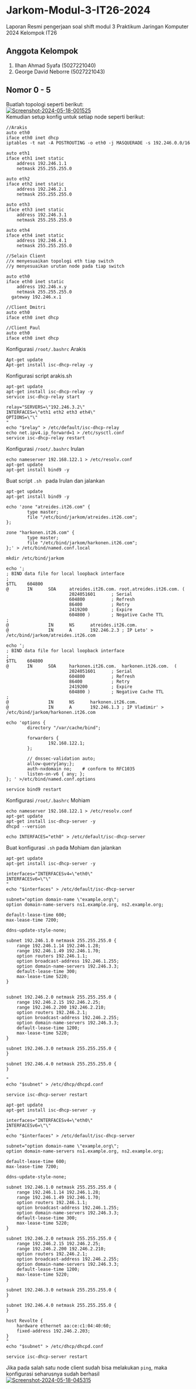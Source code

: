 # Jarkom-Modul-3-IT26-2024
Laporan Resmi pengerjaan soal shift modul 3 Praktikum Jaringan Komputer 2024 Kelompok IT26

## Anggota Kelompok
1. Ilhan Ahmad Syafa (5027221040)
2. George David Neborre (5027221043)

## Nomor 0 - 5
Buatlah topologi seperti berikut: \
<a href="https://ibb.co.com/j5t3FSw"><img src="https://i.ibb.co.com/H2ZGQjP/Screenshot-2024-05-18-001525.png" alt="Screenshot-2024-05-18-001525" border="0"></a> \
Kemudian setup konfig untuk setiap node seperti berikut:
```
//Arakis
auto eth0
iface eth0 inet dhcp
iptables -t nat -A POSTROUTING -o eth0 -j MASQUERADE -s 192.246.0.0/16

auto eth1
iface eth1 inet static
	address 192.246.1.1
	netmask 255.255.255.0

auto eth2
iface eth2 inet static
	address 192.246.2.1
	netmask 255.255.255.0

auto eth3
iface eth3 inet static
	address 192.246.3.1
	netmask 255.255.255.0

auto eth4
iface eth4 inet static
	address 192.246.4.1
	netmask 255.255.255.0

//Selain Client
//x menyesuaikan topologi eth tiap switch
//y menyesuaikan urutan node pada tiap switch

auto eth0
iface eth0 inet static
	address 192.246.x.y
	netmask 255.255.255.0
  gateway 192.246.x.1

//Client Dmitri
auto eth0
iface eth0 inet dhcp

//Client Paul
auto eth0
iface eth0 inet dhcp

```
Konfigurasi `/root/.bashrc` Arakis
```
Apt-get update
Apt-get install isc-dhcp-relay -y

```
Konfigurasi script arakis.sh
```
apt-get update
apt-get install isc-dhcp-relay -y
service isc-dhcp-relay start

relay="SERVERS=\"192.246.3.2\" 
INTERFACES=\"eth1 eth2 eth3 eth4\"
OPTIONS=\"\"
"
echo "$relay" > /etc/default/isc-dhcp-relay
echo net.ipv4.ip_forward=1 > /etc/sysctl.conf
service isc-dhcp-relay restart
```
Konfigurasi `/root/.bashrc` Irulan
```
echo nameserver 192.168.122.1 > /etc/resolv.conf
apt-get update
apt-get install bind9 -y
```
Buat script `.sh ` pada Irulan dan jalankan
```
apt-get update
apt-get install bind9 -y

echo 'zone "atreides.it26.com" {
        type master;
        file "/etc/bind/jarkom/atreides.it26.com";
};

zone "harkonen.it26.com" {
        type master;
        file "/etc/bind/jarkom/harkonen.it26.com";
};' > /etc/bind/named.conf.local

mkdir /etc/bind/jarkom

echo ';
; BIND data file for local loopback interface
;
$TTL    604800
@       IN      SOA     atreides.it26.com. root.atreides.it26.com. (
                        2024051601      ; Serial
                        604800          ; Refresh
                        86400           ; Retry
                        2419200         ; Expire
                        604800 )        ; Negative Cache TTL
;
@               IN      NS      atreides.it26.com.
@               IN      A       192.246.2.3 ; IP Leto' > /etc/bind/jarkom/atreides.it26.com

echo ';
; BIND data file for local loopback interface
;
$TTL    604800
@       IN      SOA     harkonen.it26.com.  harkonen.it26.com.  (
                        2024051601      ; Serial
                        604800          ; Refresh
                        86400           ; Retry
                        2419200         ; Expire
                        604800 )        ; Negative Cache TTL
;
@               IN      NS      harkonen.it26.com.
@               IN      A       192.246.1.3 ; IP Vladimir' > /etc/bind/jarkom/harkonen.it26.com

echo 'options {
        directory "/var/cache/bind";

        forwarders {
                192.168.122.1;
        };

        // dnssec-validation auto;
        allow-query{any;};
        auth-nxdomain no;    # conform to RFC1035
        listen-on-v6 { any; };
}; ' >/etc/bind/named.conf.options

service bind9 restart
```
Konfigurasi `/root/.bashrc` Mohiam
```
echo nameserver 192.168.122.1 > /etc/resolv.conf
apt-get update
apt-get install isc-dhcp-server -y
dhcpd --version

echo INTERFACES="eth0" > /etc/default/isc-dhcp-server

```
Buat konfigurasi `.sh` pada Mohiam dan jalankan
```
apt-get update
apt-get install isc-dhcp-server -y

interfaces="INTERFACESv4=\"eth0\"
INTERFACESv6=\"\"
"
echo "$interfaces" > /etc/default/isc-dhcp-server

subnet="option domain-name \"example.org\";
option domain-name-servers ns1.example.org, ns2.example.org;

default-lease-time 600;
max-lease-time 7200;

ddns-update-style-none;

subnet 192.246.1.0 netmask 255.255.255.0 {
    range 192.246.1.14 192.246.1.28;
    range 192.246.1.49 192.246.1.70;
    option routers 192.246.1.1;
    option broadcast-address 192.246.1.255;
    option domain-name-servers 192.246.3.3;
    default-lease-time 300;
    max-lease-time 5220;
}


subnet 192.246.2.0 netmask 255.255.255.0 {
    range 192.246.2.15 192.246.2.25;
    range 192.246.2.200 192.246.2.210;
    option routers 192.246.2.1;
    option broadcast-address 192.246.2.255;
    option domain-name-servers 192.246.3.3;
    default-lease-time 1200;
    max-lease-time 5220;
}

subnet 192.246.3.0 netmask 255.255.255.0 {
}

subnet 192.246.4.0 netmask 255.255.255.0 {
}

"
echo "$subnet" > /etc/dhcp/dhcpd.conf

service isc-dhcp-server restart

apt-get update
apt-get install isc-dhcp-server -y

interfaces="INTERFACESv4=\"eth0\"
INTERFACESv6=\"\"
"
echo "$interfaces" > /etc/default/isc-dhcp-server

subnet="option domain-name \"example.org\";
option domain-name-servers ns1.example.org, ns2.example.org;

default-lease-time 600;
max-lease-time 7200;

ddns-update-style-none;

subnet 192.246.1.0 netmask 255.255.255.0 {
    range 192.246.1.14 192.246.1.28;
    range 192.246.1.49 192.246.1.70;
    option routers 192.246.1.1;
    option broadcast-address 192.246.1.255;
    option domain-name-servers 192.246.3.3;
    default-lease-time 300;
    max-lease-time 5220;
}

subnet 192.246.2.0 netmask 255.255.255.0 {
    range 192.246.2.15 192.246.2.25;
    range 192.246.2.200 192.246.2.210;
    option routers 192.246.2.1;
    option broadcast-address 192.246.2.255;
    option domain-name-servers 192.246.3.3;
    default-lease-time 1200;
    max-lease-time 5220;
}

subnet 192.246.3.0 netmask 255.255.255.0 {
}

subnet 192.246.4.0 netmask 255.255.255.0 {
}

host Revolte {
    hardware ethernet aa:ce:c1:04:40:60;
    fixed-address 192.246.2.203;
}
"
echo "$subnet" > /etc/dhcp/dhcpd.conf

service isc-dhcp-server restart
```
Jika pada salah satu node client sudah bisa melakukan `ping`, maka konfigurasi seharusnya sudah berhasil \
<a href="https://ibb.co.com/qr4CkRH"><img src="https://i.ibb.co.com/crpwDNW/Screenshot-2024-05-18-045315.png" alt="Screenshot-2024-05-18-045315" border="0"></a>
